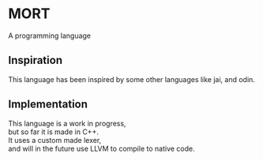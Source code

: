 # MORT 
A programming language 

## Inspiration
This language has been inspired by some other languages like jai, and odin.

## Implementation
This language is a work in progress,  
but so far it is made in C++.  
It uses a custom made lexer,  
and will in the future use LLVM to compile to native code.  

